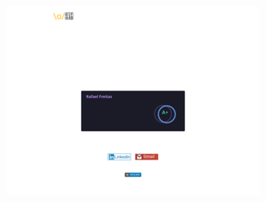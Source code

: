 [![Profile](https://raw.githubusercontent.com/RafaelOFreitas/RafaelOFreitas/16b0509f611df24529636c37fe62311dc6e730da/profile.svg)](https://raw.githubusercontent.com/RafaelOFreitas/RafaelOFreitas/16b0509f611df24529636c37fe62311dc6e730da/profile.svg)

